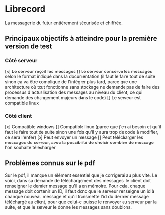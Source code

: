 # Librecord
La messagerie du futur entièrement sécurisée et chiffrée.

## Principaux objectifs à atteindre pour la première version de test

### Côté serveur

 [x] Le serveur reçoit les messages
 [] Le serveur conserve les messages selon le format indiqué dans la documentation (il faut le faire tout de suite sinon ça va être compliqué de l'intégrer plus tard, parce que une architecture où tout fonctionne sans stockage ne demande pas de faire des processus d'actualisation des messages au niveau du client, ce qui demande des changement majeurs dans le code)
 [] Le serveur est compatible linux

### Côté client

 [x] Compatible windows
 [] Compatible linux (parce que j'en ai besoin et qu'il faut le faire tout de suite sinon une fois qu'il y aura trop de code à modifier, ce sera l'enfer)
 [x] Peut envoyer un message
 [] Peut télécharger les messages du serveur, avec la possibilité de choisir combien de message l'on souhaite télécharger

## Problèmes connus sur le pdf

Sur le pdf, il manque un élément essentiel que je corrigerai au plus vite.
Le voici, dans sa demande de téléchargement des messages, le client doit renseigner le dernier message qu'il a en mémoire. Pour cela, chaque message doit contenir un ID, il faut donc que le serveur renseigne un id à chanque nouveau message et qu'il transmette l'id du dernier message téléchargé au client, pour que celui-ci puisse le renvoyer au serveur par la suite, et que le serveur le donne les messages sans doublons.
